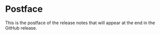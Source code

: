# Postface

This is the postface of the release notes that will appear at the end in the GitHub release.
